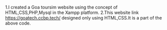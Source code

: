 1.I created a Goa toursim website using the concept of HTML,CSS,PHP,Mysql in the Xampp platform.
2.This website link https://goatech.ccbp.tech/ designed only using HTML,CSS.It is a part of the above code.
